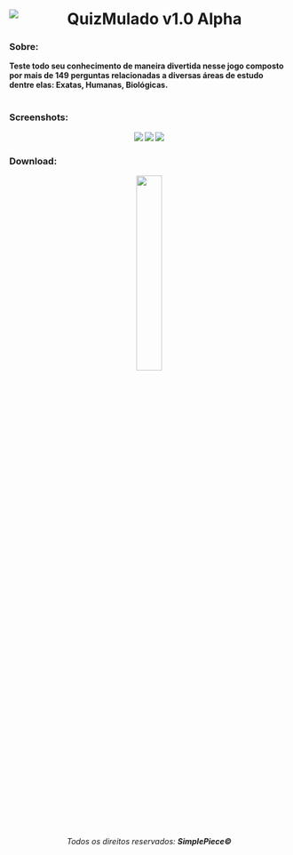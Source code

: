 <div align="center"> 
  <div> <a href="url">
    <img src= "https://lh3.googleusercontent.com/waRslVNu3NbXAa7j_9nr1hsPy-RyabwwXANfrt00bpGG1TNDc5Tr3G0NVCpdVSzpkG706na5yd4=s180" 
     align="left"></a> </div>
  <div> <h1 vertical-align: text-top><strong>QuizMulado v1.0 Alpha<strong></h1> </div>
</div>
 
<h3>Sobre:</h3> 
<b>Teste todo seu conhecimento de maneira divertida nesse jogo composto por mais de 149 perguntas 
relacionadas a diversas áreas de estudo dentre elas: Exatas, Humanas, Biológicas.</b>
<br></br>
<h3><strong>Screenshots:</h3>

<div align="center"> 
 
 <img src="https://lh3.googleusercontent.com/ZUpoYxZHmVP89Mx-hs6t42faQQhVbOP5GU6HkDP4TPgR5YKGoVxF-gVLVTv2gTRrllp0tVLb30Y=s350"/> <img src="https://lh3.googleusercontent.com/aYJx4fwedbZS8X1u9f3ZGARtJh-2kGMv3Pt3Yhg6YTFvYR8W3i7YClSRG3WcrQduw47x4TsLnP4=s350"/> <img src= "https://lh3.googleusercontent.com/KVhvTlxTKEE3LE0J_8lFG9k2GInwZW8L703gfkXI0cA_IsuwPQAW5K8qfQT-21MEVW59mpB38CE=s450" align="top"/> 

</div>

<h3><strong>Download:</h3>

<div align="center"> 

<div>

<div style=”width:50%”><a href="https://play.google.com/store/apps/details?id=com.SimplePiece.QuizMulado"><img src=
"https://play.google.com/intl/en_us/badges/images/generic/en_badge_web_generic.png" 
 width="30%" height="30%" href></a></div>
</div>

<div align="center"> 
  <h6>Todos os direitos reservados: <b>SimplePiece<b>©</h6>
</div>
